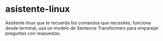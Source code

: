 # asistente-linux
Asistente linux que te recuerda los comandos que necesites, funciona desde terminal, usa un modelo de Sentence Transformers para emparejar preguntas con respuestas.
